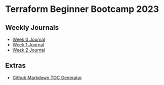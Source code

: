 # Terraform Beginner Bootcamp 2023




## Weekly Journals
- [Week 0 Journal](journal/week0.md)
- [Week 1 Journal](journal/week1.md)
- [Week 2 Journal](journal/week2.md)

## Extras
- [Github Markdown TOC Generator](https://ecotrust-canada.github.io/markdown-toc/)
